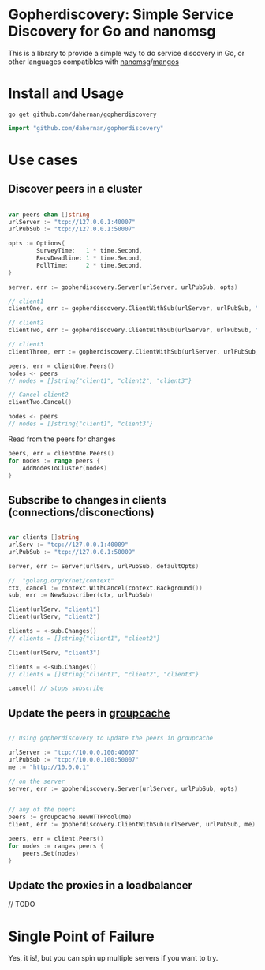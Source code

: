 # Gopherdiscovery: Simple Service Discovery for Go and nanomsg

This is a library to provide a simple way to do service discovery in Go, or other languages compatibles with [nanomsg](http://nanomsg.org/)/[mangos](https://github.com/gdamore/mangos)

# Install and Usage

```
go get github.com/dahernan/gopherdiscovery
```

```go
import "github.com/dahernan/gopherdiscovery"
```


# Use cases

## Discover peers in a cluster

```go
	
var peers chan []string	
urlServer := "tcp://127.0.0.1:40007"
urlPubSub := "tcp://127.0.0.1:50007"

opts := Options{
		SurveyTime:   1 * time.Second,
		RecvDeadline: 1 * time.Second,
		PollTime:     2 * time.Second,
}

server, err := gopherdiscovery.Server(urlServer, urlPubSub, opts)

// client1
clientOne, err := gopherdiscovery.ClientWithSub(urlServer, urlPubSub, "client1")

// client2
clientTwo, err := gopherdiscovery.ClientWithSub(urlServer, urlPubSub, "client2")

// client3
clientThree, err := gopherdiscovery.ClientWithSub(urlServer, urlPubSub, "client3")

peers, err = clientOne.Peers()	
nodes <- peers
// nodes = []string{"client1", "client2", "client3"}

// Cancel client2
clientTwo.Cancel()

nodes <- peers
// nodes = []string{"client1", "client3"}

```

Read from the peers for changes

```go
peers, err = clientOne.Peers()	
for nodes := range peers {
	AddNodesToCluster(nodes)
}

```

## Subscribe to changes in clients (connections/disconections)
```go

var clients []string
urlServ := "tcp://127.0.0.1:40009"
urlPubSub := "tcp://127.0.0.1:50009"

server, err := Server(urlServ, urlPubSub, defaultOpts)

// 	"golang.org/x/net/context"
ctx, cancel := context.WithCancel(context.Background())
sub, err := NewSubscriber(ctx, urlPubSub)

Client(urlServ, "client1")
Client(urlServ, "client2")

clients = <-sub.Changes()
// clients = []string{"client1", "client2"}	

Client(urlServ, "client3")

clients = <-sub.Changes()
// clients = []string{"client1", "client2", "client3"}

cancel() // stops subscribe

```


## Update the peers in [groupcache](https://github.com/golang/groupcache)


```go

// Using gopherdiscovery to update the peers in groupcache

urlServer := "tcp://10.0.0.100:40007"
urlPubSub := "tcp://10.0.0.100:50007"
me := "http://10.0.0.1"

// on the server
server, err := gopherdiscovery.Server(urlServer, urlPubSub, opts)


// any of the peers
peers := groupcache.NewHTTPPool(me)
client, err := gopherdiscovery.ClientWithSub(urlServer, urlPubSub, me)

peers, err = client.Peers()	
for nodes := ranges peers {
	peers.Set(nodes)	
}

```


## Update the proxies in a loadbalancer

// TODO

# Single Point of Failure
Yes, it is!, but you can spin up multiple servers if you want to try.

